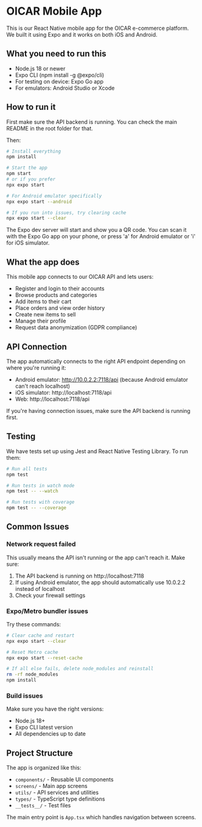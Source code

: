 # OICAR Mobile App

This is our React Native mobile app for the OICAR e-commerce platform. We built it using Expo and it works on both iOS and Android.

## What you need to run this

- Node.js 18 or newer
- Expo CLI (npm install -g @expo/cli)
- For testing on device: Expo Go app
- For emulators: Android Studio or Xcode

## How to run it

First make sure the API backend is running. You can check the main README in the root folder for that.

Then:

```bash
# Install everything
npm install

# Start the app
npm start
# or if you prefer
npx expo start

# For Android emulator specifically
npx expo start --android

# If you run into issues, try clearing cache
npx expo start --clear
```

The Expo dev server will start and show you a QR code. You can scan it with the Expo Go app on your phone, or press 'a' for Android emulator or 'i' for iOS simulator.

## What the app does

This mobile app connects to our OICAR API and lets users:

- Register and login to their accounts
- Browse products and categories
- Add items to their cart
- Place orders and view order history
- Create new items to sell
- Manage their profile
- Request data anonymization (GDPR compliance)

## API Connection

The app automatically connects to the right API endpoint depending on where you're running it:

- Android emulator: http://10.0.2.2:7118/api (because Android emulator can't reach localhost)
- iOS simulator: http://localhost:7118/api
- Web: http://localhost:7118/api

If you're having connection issues, make sure the API backend is running first.

## Testing

We have tests set up using Jest and React Native Testing Library. To run them:

```bash
# Run all tests
npm test

# Run tests in watch mode
npm test -- --watch

# Run tests with coverage
npm test -- --coverage
```

## Common Issues

### Network request failed
This usually means the API isn't running or the app can't reach it. Make sure:
1. The API backend is running on http://localhost:7118
2. If using Android emulator, the app should automatically use 10.0.2.2 instead of localhost
3. Check your firewall settings

### Expo/Metro bundler issues
Try these commands:
```bash
# Clear cache and restart
npx expo start --clear

# Reset Metro cache
npx expo start --reset-cache

# If all else fails, delete node_modules and reinstall
rm -rf node_modules
npm install
```

### Build issues
Make sure you have the right versions:
- Node.js 18+
- Expo CLI latest version
- All dependencies up to date

## Project Structure

The app is organized like this:

- `components/` - Reusable UI components
- `screens/` - Main app screens
- `utils/` - API services and utilities
- `types/` - TypeScript type definitions
- `__tests__/` - Test files

The main entry point is `App.tsx` which handles navigation between screens.
